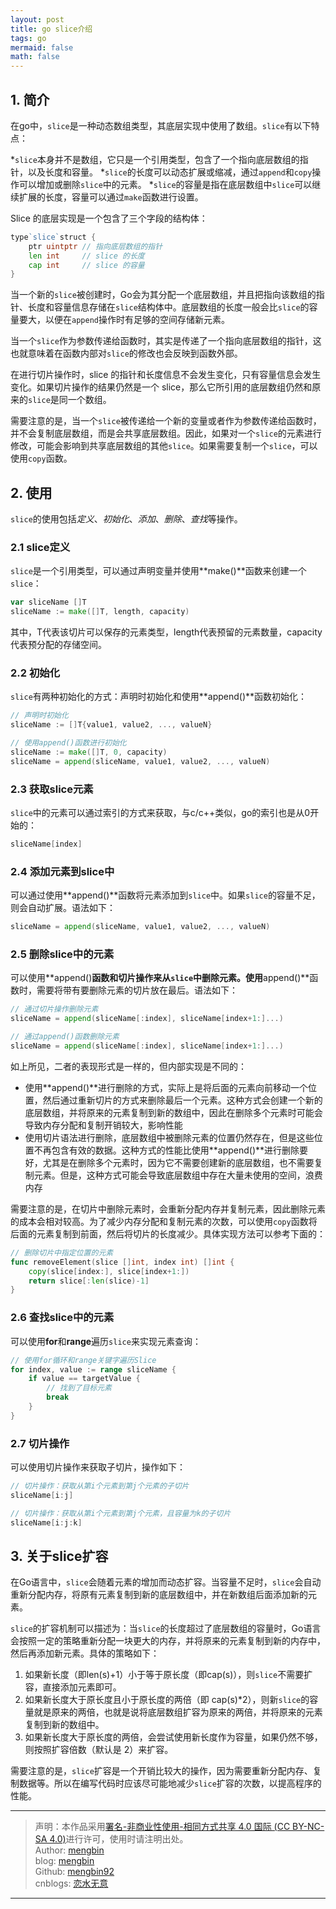```yaml
---
layout: post
title: go slice介绍 
tags: go
mermaid: false
math: false
---  
```


## 1. 简介  

在go中，`slice`是一种动态数组类型，其底层实现中使用了数组。`slice`有以下特点：  

*`slice`本身并不是数组，它只是一个引用类型，包含了一个指向底层数组的指针，以及长度和容量。
*`slice`的长度可以动态扩展或缩减，通过`append`和`copy`操作可以增加或删除`slice`中的元素。
*`slice`的容量是指在底层数组中`slice`可以继续扩展的长度，容量可以通过`make`函数进行设置。

Slice 的底层实现是一个包含了三个字段的结构体：  

```go
type`slice`struct {
    ptr uintptr // 指向底层数组的指针
    len int     // slice 的长度
    cap int     // slice 的容量
}
```  

当一个新的`slice`被创建时，Go会为其分配一个底层数组，并且把指向该数组的指针、长度和容量信息存储在`slice`结构体中。底层数组的长度一般会比`slice`的容量要大，以便在`append`操作时有足够的空间存储新元素。  

当一个`slice`作为参数传递给函数时，其实是传递了一个指向底层数组的指针，这也就意味着在函数内部对`slice`的修改也会反映到函数外部。  

在进行切片操作时，slice 的指针和长度信息不会发生变化，只有容量信息会发生变化。如果切片操作的结果仍然是一个 slice，那么它所引用的底层数组仍然和原来的`slice`是同一个数组。

需要注意的是，当一个`slice`被传递给一个新的变量或者作为参数传递给函数时，并不会复制底层数组，而是会共享底层数组。因此，如果对一个`slice`的元素进行修改，可能会影响到共享底层数组的其他`slice`。如果需要复制一个`slice`，可以使用`copy`函数。  

## 2. 使用  

`slice`的使用包括*定义*、*初始化*、*添加*、*删除*、*查找*等操作。  

### 2.1 slice定义  

`slice`是一个引用类型，可以通过声明变量并使用**make()**函数来创建一个`slice`：  

```go
var sliceName []T
sliceName := make([]T, length, capacity)
```  

其中，T代表该切片可以保存的元素类型，length代表预留的元素数量，capacity代表预分配的存储空间。  

### 2.2 初始化  

`slice`有两种初始化的方式：声明时初始化和使用**append()**函数初始化：  

```go
// 声明时初始化
sliceName := []T{value1, value2, ..., valueN}

// 使用append()函数进行初始化
sliceName := make([]T, 0, capacity)
sliceName = append(sliceName, value1, value2, ..., valueN)
```  

### 2.3 获取slice元素  

`slice`中的元素可以通过索引的方式来获取，与c/c++类似，go的索引也是从0开始的：  

```go
sliceName[index]
```  

### 2.4 添加元素到slice中  

可以通过使用**append()**函数将元素添加到`slice`中。如果`slice`的容量不足，则会自动扩展。语法如下：  

```go
sliceName = append(sliceName, value1, value2, ..., valueN)
```  

### 2.5 删除slice中的元素  

可以使用**append()**函数和切片操作来从`slice`中删除元素。使用**append()**函数时，需要将带有要删除元素的切片放在最后。语法如下：  

```go
// 通过切片操作删除元素
sliceName = append(sliceName[:index], sliceName[index+1:]...)

// 通过append()函数删除元素
sliceName = append(sliceName[:index], sliceName[index+1:]...)
```  

如上所见，二者的表现形式是一样的，但内部实现是不同的：  

- 使用**append()**进行删除的方式，实际上是将后面的元素向前移动一个位置，然后通过重新切片的方式来删除最后一个元素。这种方式会创建一个新的底层数组，并将原来的元素复制到新的数组中，因此在删除多个元素时可能会导致内存分配和复制开销较大，影响性能
- 使用切片语法进行删除，底层数组中被删除元素的位置仍然存在，但是这些位置不再包含有效的数据。这种方式的性能比使用**append()**进行删除要好，尤其是在删除多个元素时，因为它不需要创建新的底层数组，也不需要复制元素。但是，这种方式可能会导致底层数组中存在大量未使用的空间，浪费内存  

需要注意的是，在切片中删除元素时，会重新分配内存并复制元素，因此删除元素的成本会相对较高。为了减少内存分配和复制元素的次数，可以使用`copy`函数将后面的元素复制到前面，然后将切片的长度减少。具体实现方法可以参考下面的：  

```go
// 删除切片中指定位置的元素
func removeElement(slice []int, index int) []int {
    copy(slice[index:], slice[index+1:])
    return slice[:len(slice)-1]
}
```  

### 2.6 查找slice中的元素  

可以使用**for**和**range**遍历`slice`来实现元素查询：  

```go
// 使用for循环和range关键字遍历Slice
for index, value := range sliceName {
    if value == targetValue {
        // 找到了目标元素
        break
    }
}
```  

### 2.7 切片操作  

可以使用切片操作来获取子切片，操作如下：  

```go
// 切片操作：获取从第i个元素到第j个元素的子切片
sliceName[i:j]

// 切片操作：获取从第i个元素到第j个元素，且容量为k的子切片
sliceName[i:j:k]
```  

## 3. 关于slice扩容  

在Go语言中，`slice`会随着元素的增加而动态扩容。当容量不足时，`slice`会自动重新分配内存，将原有元素复制到新的底层数组中，并在新数组后面添加新的元素。  

`slice`的扩容机制可以描述为：当`slice`的长度超过了底层数组的容量时，Go语言会按照一定的策略重新分配一块更大的内存，并将原来的元素复制到新的内存中，然后再添加新元素。具体的策略如下：

1. 如果新长度（即len(s)+1）小于等于原长度（即cap(s)），则`slice`不需要扩容，直接添加元素即可。
2. 如果新长度大于原长度且小于原长度的两倍（即 cap(s)*2），则新`slice`的容量就是原来的两倍，也就是说将底层数组扩容为原来的两倍，并将原来的元素复制到新的数组中。
3. 如果新长度大于原长度的两倍，会尝试使用新长度作为容量，如果仍然不够，则按照扩容倍数（默认是 2）来扩容。

需要注意的是，`slice`扩容是一个开销比较大的操作，因为需要重新分配内存、复制数据等。所以在编写代码时应该尽可能地减少`slice`扩容的次数，以提高程序的性能。  

---

> 声明：本作品采用[署名-非商业性使用-相同方式共享 4.0 国际 (CC BY-NC-SA 4.0)](https://creativecommons.org/licenses/by-nc-sa/4.0/deed.zh)进行许可，使用时请注明出处。  
> Author: [mengbin](mengbin1992@outlook.com)  
> blog: [mengbin](mengbin.top)  
> Github: [mengbin92](https://mengbin92.github.io/)  
> cnblogs: [恋水无意](https://www.cnblogs.com/lianshuiwuyi/)  

---
